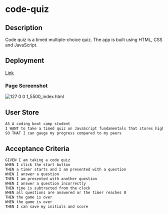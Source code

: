 # code-quiz

## Description 
Code quiz is a timed multiple-choice quiz. The app is built using HTML, CSS and JavaScript. 

## Deployment
[Link](https://mariamv29.github.io/code-quiz/)

### Page Screenshot

![127 0 0 1_5500_index html](https://user-images.githubusercontent.com/83253575/120960183-eb919680-c720-11eb-8c22-2e963e340df8.png)


## User Store 
```md
AS A coding boot camp student
I WANT to take a timed quiz on JavaScript fundamentals that stores high scores
SO THAT I can gauge my progress compared to my peers
```

## Acceptance Criteria
```md
GIVEN I am taking a code quiz
WHEN I click the start button
THEN a timer starts and I am presented with a question
WHEN I answer a question
THEN I am presented with another question
WHEN I answer a question incorrectly
THEN time is subtracted from the clock
WHEN all questions are answered or the timer reaches 0
THEN the game is over
WHEN the game is over
THEN I can save my initials and score
```

